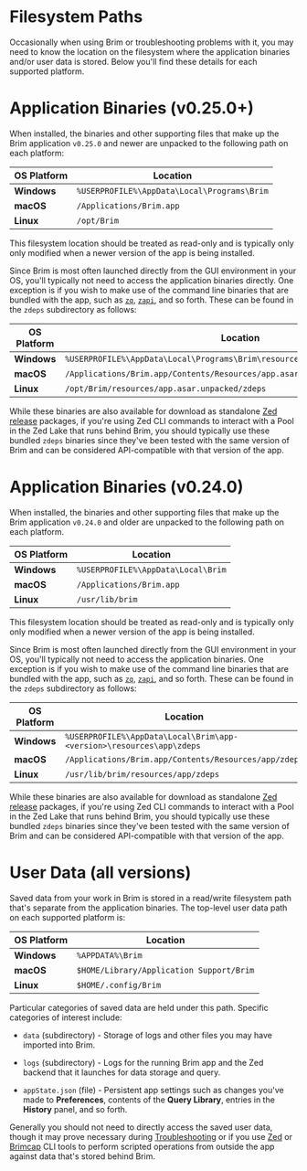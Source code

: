 # Filesystem Paths

Occasionally when using Brim or troubleshooting problems with it, you may need
to know the location on the filesystem where the application binaries and/or user
data is stored. Below you'll find these details for each supported platform.

# Application Binaries (v0.25.0+)

When installed, the binaries and other supporting files that make up the Brim
application `v0.25.0` and newer are unpacked to the following path on each
platform:

|**OS Platform**|**Location**                                 |
|---------------|---------------------------------------------|
| **Windows**   | `%USERPROFILE%\AppData\Local\Programs\Brim` |
| **macOS**     | `/Applications/Brim.app`                    |
| **Linux**     | `/opt/Brim`                                 |

This filesystem location should be treated as read-only and is typically
only only modified when a newer version of the app is being installed.

Since Brim is most often launched directly from the GUI environment in your OS,
you'll typically not need to access the application binaries directly. One
exception is if you wish to make use of the command line binaries that are
bundled with the app, such as [`zq`](https://github.com/brimdata/zed/tree/main/cmd/zed#zq),
[`zapi`](https://github.com/brimdata/zed/tree/main/cmd/zed#zapi), and so forth.
These can be found in the `zdeps` subdirectory as follows:

|**OS Platform**|**Location**|
|---------------|------------|
| **Windows**   | `%USERPROFILE%\AppData\Local\Programs\Brim\resources\app.asar.unpacked\zdeps` |
| **macOS**     | `/Applications/Brim.app/Contents/Resources/app.asar.unpacked/zdeps` |
| **Linux**     | `/opt/Brim/resources/app.asar.unpacked/zdeps` |

While these binaries are also available for download as standalone
[Zed release](https://github.com/brimdata/zed/releases) packages, if you're
using Zed CLI commands to interact with a Pool in the Zed Lake that runs behind
Brim, you should typically use these bundled `zdeps` binaries since they've
been tested with the same version of Brim and can be considered API-compatible
with that version of the app.

# Application Binaries (v0.24.0)

When installed, the binaries and other supporting files that make up the Brim
application `v0.24.0` and older are unpacked to the following path on each
platform.

|**OS Platform**|**Location**                        |
|---------------|------------------------------------|
| **Windows**   | `%USERPROFILE%\AppData\Local\Brim` |
| **macOS**     | `/Applications/Brim.app`           |
| **Linux**     | `/usr/lib/brim`                    |


This filesystem location should be treated as read-only and is typically
only only modified when a newer version of the app is being installed.

Since Brim is most often launched directly from the GUI environment in your OS,
you'll typically not need to access the application binaries. One exception is
if you wish to make use of the command line binaries that are bundled with the
app, such as [`zq`](https://github.com/brimdata/zed/tree/main/cmd/zed#zq),
[`zapi`](https://github.com/brimdata/zed/tree/main/cmd/zed#zapi), and so forth.
These can be found in the `zdeps` subdirectory as follows:

|**OS Platform**|**Location**|
|---------------|------------|
| **Windows**   | `%USERPROFILE%\AppData\Local\Brim\app-<version>\resources\app\zdeps` |
| **macOS**     | `/Applications/Brim.app/Contents/Resources/app/zdeps` |
| **Linux**     | `/usr/lib/brim/resources/app/zdeps` |

While these binaries are also available for download as standalone
[Zed release](https://github.com/brimdata/zed/releases) packages, if you're
using Zed CLI commands to interact with a Pool in the Zed Lake that runs behind
Brim, you should typically use these bundled `zdeps` binaries since they've
been tested with the same version of Brim and can be considered API-compatible
with that version of the app.

# User Data (all versions)

Saved data from your work in Brim is stored in a read/write filesystem path
that's separate from the application binaries. The top-level user data path on
each supported platform is:

|**OS Platform**|**Location**                                          |
|---------------|------------------------------------------------------|
| **Windows**   | `%APPDATA%\Brim`                                     |
| **macOS**     | `$HOME/Library/Application Support/Brim`             |
| **Linux**     | `$HOME/.config/Brim`                                 |

Particular categories of saved data are held under this path. Specific
categories of interest include:

   * `data` (subdirectory) - Storage of logs and other files you may have
     imported into Brim.

   * `logs` (subdirectory) - Logs for the running Brim app and the Zed backend
     that it launches for data storage and query.

   * `appState.json` (file) - Persistent app settings such as changes you've
     made to **Preferences**, contents of the **Query Library**, entries
     in the **History** panel, and so forth.

Generally you should not need to directly access the saved user data, though
it may prove necessary during [Troubleshooting](https://github.com/brimdata/brim/wiki/Troubleshooting)
or if you use [Zed](https://github.com/brimdata/zed/blob/main/cmd/zed/README.md)
or [Brimcap](https://github.com/brimdata/brimcap/blob/main/README.md) CLI tools
to perform scripted operations from outside the app against data that's stored
behind Brim.
